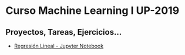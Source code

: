 # Curso Machine Learning I UP-2019

## Proyectos, Tareas, Ejercicios...

* [Regresión Lineal - Jupyter Notebook](/MachineLearning/RegresionLineal.ipynb)
